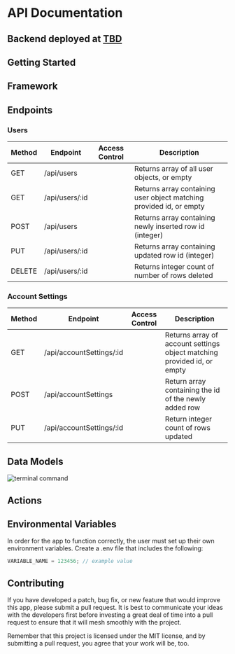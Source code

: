 # API Documentation

## Backend deployed at [TBD](url)

## Getting Started

## Framework

## Endpoints

### Users
Method | Endpoint | Access Control | Description
------ | -------- | -------------- | -----------
GET | /api/users |  | Returns array of all user objects, or empty
GET | /api/users/:id | | Returns array containing user object matching provided id, or empty 
POST | /api/users | | Returns array containing newly inserted row id (integer)
PUT | /api/users/:id | | Returns array containing updated row id (integer)
DELETE | /api/users/:id | | Returns integer count of number of rows deleted

### Account Settings
Method | Endpoint | Access Control | Description
---|---|---|---
GET | /api/accountSettings/:id | | Returns array of account settings object matching provided id, or empty
POST | /api/accountSettings | | Return array containing the id of the newly added row
PUT | /api/accountSettings/:id | | Return integer count of rows updated

## Data Models

![terminal command](images/datamodels.png)

## Actions

## Environmental Variables

In order for the app to function correctly, the user must set up their own environment variables. Create a .env file that includes the following:

```javascript
VARIABLE_NAME = 123456; // example value
```

## Contributing

If you have developed a patch, bug fix, or new feature that would improve this app, please submit a pull request. It is best to communicate your ideas with the developers first before investing a great deal of time into a pull request to ensure that it will mesh smoothly with the project.

Remember that this project is licensed under the MIT license, and by submitting a pull request, you agree that your work will be, too.
